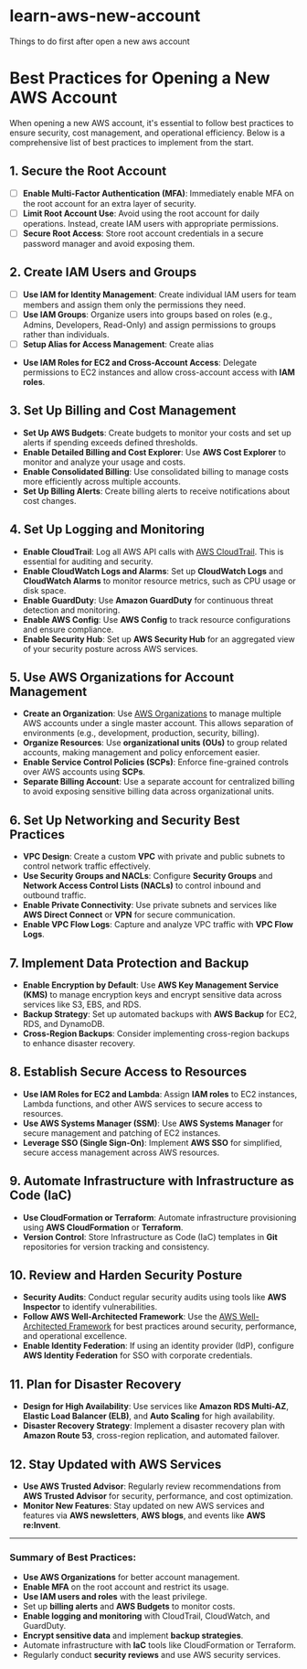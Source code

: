 # learn-aws-new-account
Things to do first after open a new aws account

# Best Practices for Opening a New AWS Account

When opening a new AWS account, it's essential to follow best practices to ensure security, cost management, and operational efficiency. Below is a comprehensive list of best practices to implement from the start.

## 1. Secure the Root Account
- [ ] **Enable Multi-Factor Authentication (MFA)**: Immediately enable MFA on the root account for an extra layer of security.
- [ ] **Limit Root Account Use**: Avoid using the root account for daily operations. Instead, create IAM users with appropriate permissions.
- [ ] **Secure Root Access**: Store root account credentials in a secure password manager and avoid exposing them.
  
## 2. Create IAM Users and Groups
- [ ] **Use IAM for Identity Management**: Create individual IAM users for team members and assign them only the permissions they need.
- [ ] **Use IAM Groups**: Organize users into groups based on roles (e.g., Admins, Developers, Read-Only) and assign permissions to groups rather than individuals.
- [ ] **Setup Alias for Access Management**: Create alias
- **Use IAM Roles for EC2 and Cross-Account Access**: Delegate permissions to EC2 instances and allow cross-account access with **IAM roles**.

## 3. Set Up Billing and Cost Management
- **Set Up AWS Budgets**: Create budgets to monitor your costs and set up alerts if spending exceeds defined thresholds.
- **Enable Detailed Billing and Cost Explorer**: Use **AWS Cost Explorer** to monitor and analyze your usage and costs.
- **Enable Consolidated Billing**: Use consolidated billing to manage costs more efficiently across multiple accounts.
- **Set Up Billing Alerts**: Create billing alerts to receive notifications about cost changes.

## 4. Set Up Logging and Monitoring
- **Enable CloudTrail**: Log all AWS API calls with [AWS CloudTrail](https://aws.amazon.com/cloudtrail/). This is essential for auditing and security.
- **Enable CloudWatch Logs and Alarms**: Set up **CloudWatch Logs** and **CloudWatch Alarms** to monitor resource metrics, such as CPU usage or disk space.
- **Enable GuardDuty**: Use **Amazon GuardDuty** for continuous threat detection and monitoring.
- **Enable AWS Config**: Use **AWS Config** to track resource configurations and ensure compliance.
- **Enable Security Hub**: Set up **AWS Security Hub** for an aggregated view of your security posture across AWS services.

## 5. Use AWS Organizations for Account Management
- **Create an Organization**: Use [AWS Organizations](https://aws.amazon.com/organizations/) to manage multiple AWS accounts under a single master account. This allows separation of environments (e.g., development, production, security, billing).
- **Organize Resources**: Use **organizational units (OUs)** to group related accounts, making management and policy enforcement easier.
- **Enable Service Control Policies (SCPs)**: Enforce fine-grained controls over AWS accounts using **SCPs**.
- **Separate Billing Account**: Use a separate account for centralized billing to avoid exposing sensitive billing data across organizational units.

## 6. Set Up Networking and Security Best Practices
- **VPC Design**: Create a custom **VPC** with private and public subnets to control network traffic effectively.
- **Use Security Groups and NACLs**: Configure **Security Groups** and **Network Access Control Lists (NACLs)** to control inbound and outbound traffic.
- **Enable Private Connectivity**: Use private subnets and services like **AWS Direct Connect** or **VPN** for secure communication.
- **Enable VPC Flow Logs**: Capture and analyze VPC traffic with **VPC Flow Logs**.

## 7. Implement Data Protection and Backup
- **Enable Encryption by Default**: Use **AWS Key Management Service (KMS)** to manage encryption keys and encrypt sensitive data across services like S3, EBS, and RDS.
- **Backup Strategy**: Set up automated backups with **AWS Backup** for EC2, RDS, and DynamoDB.
- **Cross-Region Backups**: Consider implementing cross-region backups to enhance disaster recovery.

## 8. Establish Secure Access to Resources
- **Use IAM Roles for EC2 and Lambda**: Assign **IAM roles** to EC2 instances, Lambda functions, and other AWS services to secure access to resources.
- **Use AWS Systems Manager (SSM)**: Use **AWS Systems Manager** for secure management and patching of EC2 instances.
- **Leverage SSO (Single Sign-On)**: Implement **AWS SSO** for simplified, secure access management across AWS resources.

## 9. Automate Infrastructure with Infrastructure as Code (IaC)
- **Use CloudFormation or Terraform**: Automate infrastructure provisioning using **AWS CloudFormation** or **Terraform**.
- **Version Control**: Store Infrastructure as Code (IaC) templates in **Git** repositories for version tracking and consistency.

## 10. Review and Harden Security Posture
- **Security Audits**: Conduct regular security audits using tools like **AWS Inspector** to identify vulnerabilities.
- **Follow AWS Well-Architected Framework**: Use the [AWS Well-Architected Framework](https://aws.amazon.com/architecture/well-architected/) for best practices around security, performance, and operational excellence.
- **Enable Identity Federation**: If using an identity provider (IdP), configure **AWS Identity Federation** for SSO with corporate credentials.

## 11. Plan for Disaster Recovery
- **Design for High Availability**: Use services like **Amazon RDS Multi-AZ**, **Elastic Load Balancer (ELB)**, and **Auto Scaling** for high availability.
- **Disaster Recovery Strategy**: Implement a disaster recovery plan with **Amazon Route 53**, cross-region replication, and automated failover.

## 12. Stay Updated with AWS Services
- **Use AWS Trusted Advisor**: Regularly review recommendations from **AWS Trusted Advisor** for security, performance, and cost optimization.
- **Monitor New Features**: Stay updated on new AWS services and features via **AWS newsletters**, **AWS blogs**, and events like **AWS re:Invent**.

---

### Summary of Best Practices:
- **Use AWS Organizations** for better account management.
- **Enable MFA** on the root account and restrict its usage.
- **Use IAM users and roles** with the least privilege.
- Set up **billing alerts** and **AWS Budgets** to monitor costs.
- **Enable logging and monitoring** with CloudTrail, CloudWatch, and GuardDuty.
- **Encrypt sensitive data** and implement **backup strategies**.
- Automate infrastructure with **IaC** tools like CloudFormation or Terraform.
- Regularly conduct **security reviews** and use AWS security services.
